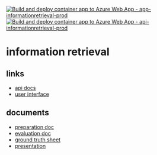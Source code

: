 [![Build and deploy container app to Azure Web App - app-informationretrieval-prod](https://github.com/InformationRetrieval-Organization/information-retrieval/actions/workflows/main_app-informationretrieval-prod.yml/badge.svg)](https://github.com/InformationRetrieval-Organization/information-retrieval/actions/workflows/main_app-informationretrieval-prod.yml)
[![Build and deploy container app to Azure Web App - api-informationretrieval-prod](https://github.com/InformationRetrieval-Organization/information-retrieval/actions/workflows/main_api-informationretrieval-prod.yml/badge.svg)](https://github.com/InformationRetrieval-Organization/information-retrieval/actions/workflows/main_api-informationretrieval-prod.yml)

# information retrieval

## links

- [api docs](https://api-informationretrieval-prod.azurewebsites.net/docs)
- [user interface](https://app-informationretrieval-prod.azurewebsites.net)

## documents

- [preparation doc](https://docs.google.com/document/d/1CyZr6BCO7HAJkWeOlmOVO5_PjgciXi6qZNcJ2JwUiyE/edit?usp=sharing)
- [evaluation doc](https://docs.google.com/document/d/1RlGlw1xzIZ5iDCYKw6M5eYVcVZCS67_rZi2n-odH48c/edit?usp=sharing)
- [ground truth sheet](https://docs.google.com/spreadsheets/d/1wl72UrtBVSqMwfYwsJgIb21gftcBTYMtiB67N0tCS7A/edit?usp=sharing)
- [presentation](https://docs.google.com/presentation/d/1e1AI8_XOQzUqb0r3M0vpinvw799a-UR0B3E_cHVLtm8/edit?usp=sharing)
